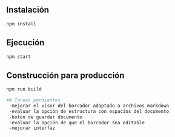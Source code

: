 
## Instalación
```bash
npm install
```

## Ejecución
```bash
npm start
```

## Construcción para producción
```bash
npm run build

## Tareas pendientes
 -mejorar el visor del borrador adaptado a archivos markdown
 -evaluar la opción de estructura con espacios del documento
 -botón de guardar documento
 -evaluar la opción de que el borrador sea editable
 -mejorar interfaz

